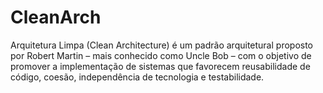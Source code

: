 # CleanArch
Arquitetura Limpa (Clean Architecture) é um padrão arquitetural proposto por Robert Martin – mais conhecido como Uncle Bob – com o objetivo de promover a implementação de sistemas que favorecem reusabilidade de código, coesão, independência de tecnologia e testabilidade.
